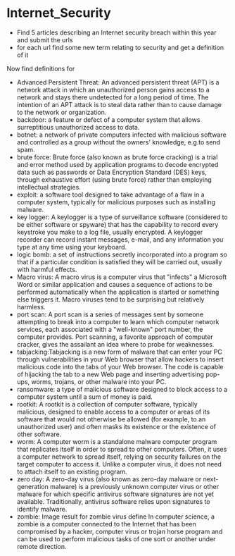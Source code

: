 # Internet_Security
* Find 5 articles describing an Internet security breach within this year and submit the urls
* for each url find some new term relating to security and get a definition of it 

Now find definitions for
  * Advanced Persistent Threat: An advanced persistent threat (APT) is a network attack in which an unauthorized person gains access to     a network and stays there undetected for a long period of time. The intention of an APT attack is to steal data rather than to cause     damage to the network or organization.
  * backdoor: a feature or defect of a computer system that allows surreptitious unauthorized access to data.
  * botnet: a network of private computers infected with malicious software and controlled as a group without the owners' knowledge,         e.g.to send spam.
  * brute force: Brute force (also known as brute force cracking) is a trial and error method used by application programs to decode         encrypted data such as passwords or Data Encryption Standard (DES) keys, through exhaustive effort (using brute force) rather than       employing intellectual strategies. 
  * exploit: a software tool designed to take advantage of a flaw in a computer system, typically for malicious purposes such as             installing malware. 
  * key logger: A keylogger is a type of surveillance software (considered to be either software or spyware) that has the capability to     record every keystroke you make to a log file, usually encrypted. A keylogger recorder can record instant messages, e-mail, and any     information you type at any time using your keyboard.
  * logic bomb: a set of instructions secretly incorporated into a program so that if a particular condition is satisfied they will be       carried out, usually with harmful effects.
  * Macro virus: A macro virus is a computer virus that "infects" a Microsoft Word or similar application and causes a sequence of           actions to be performed automatically when the application is started or something else triggers it. Macro viruses tend to be           surprising but relatively harmless.
  * port scan: A port scan is a series of messages sent by someone attempting to break into a computer to learn which computer network       services, each associated with a "well-known" port number, the computer provides. Port scanning, a favorite approach of computer         cracker, gives the assailant an idea where to probe for weaknesses.
  * tabjacking:Tabjacking is a new form of malware that can enter your PC through vulnerabilities in your Web browser that allow hackers     to insert malicious code into the tabs of your Web browser. The code is capable of hijacking the tab to a new Web page and inserting     advertising pop-ups, worms, trojans, or other malware into your PC.
  * ransomware: a type of malicious software designed to block access to a computer system until a sum of money is paid.
  * rootkit: A rootkit is a collection of computer software, typically malicious, designed to enable access to a computer or areas of       its software that would not otherwise be allowed (for example, to an unauthorized user) and often masks its existence or the             existence of other software.
  * worm: A computer worm is a standalone malware computer program that replicates itself in order to spread to other computers. Often,     it uses a computer network to spread itself, relying on security failures on the target computer to access it. Unlike a computer         virus, it does not need to attach itself to an existing program.
  * zero day: A zero-day virus (also known as zero-day malware or next-generation malware) is a previously unknown computer virus or         other malware for which specific antivirus software signatures are not yet available. Traditionally, antivirus software relies upon     signatures to identify malware.
  * zombie: Image result for zombie virus define
    In computer science, a zombie is a computer connected to the Internet that has been compromised by a hacker, computer virus or           trojan horse program and can be used to perform malicious tasks of one sort or another under remote direction.

